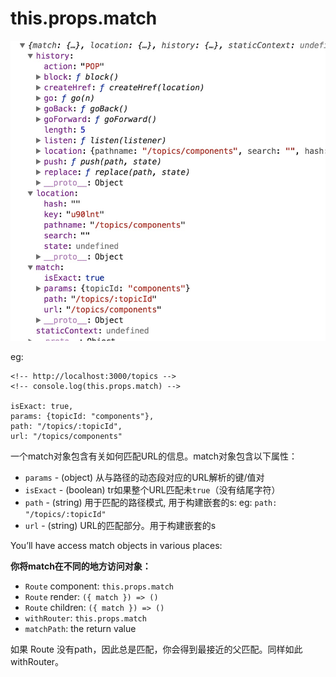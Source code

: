 


this.props.match
=====
![this.props](./img/this.props.jpg)

eg: 

```
<!-- http://localhost:3000/topics -->
<!-- console.log(this.props.match) -->

isExact: true,
params: {topicId: "components"},
path: "/topics/:topicId",
url: "/topics/components"
```

一个match对象包含有关如何<Route path>匹配URL的信息。match对象包含以下属性：

- `params` - (object) 从与路径的动态段对应的URL解析的键/值对
- `isExact` - (boolean) tr如果整个URL匹配未`true`（没有结尾字符）
- `path` - (string) 用于匹配的路径模式, 用于构建嵌套的<Route>s: eg: `path: "/topics/:topicId"`
- `url` - (string) URL的匹配部分。用于构建嵌套的<Link>s


You’ll have access match objects in various places:

**你将match在不同的地方访问对象：**

- `Route` component: `this.props.match`
- `Route` render: `({ match }) => ()`
- `Route` children: `({ match }) => ()`
- `withRouter`: `this.props.match`
- `matchPath`: the return value


如果 Route 没有path，因此总是匹配，你会得到最接近的父匹配。同样如此withRouter。